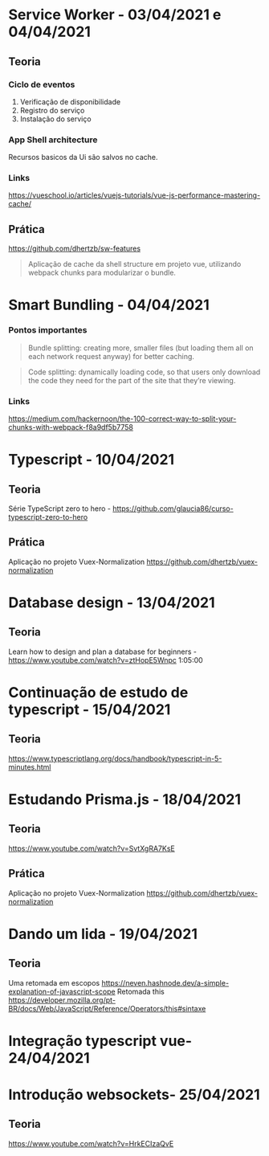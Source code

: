 # Service Worker - 03/04/2021 e 04/04/2021
## Teoria
### Ciclo de eventos
  1. Verificação de disponibilidade
  2. Registro do serviço
  3. Instalação do serviço 
### App Shell architecture
  Recursos basicos da Ui são salvos no cache.
### Links
https://vueschool.io/articles/vuejs-tutorials/vue-js-performance-mastering-cache/
## Prática

  https://github.com/dhertzb/sw-features
> Aplicação de cache da shell structure em projeto vue, utilizando webpack chunks para modularizar o bundle.
# Smart Bundling - 04/04/2021

### Pontos importantes

> Bundle splitting: creating more, smaller files (but loading them all on each network request anyway) for better caching.

> Code splitting: dynamically loading code, so that users only download the code they need for the part of the site that they’re viewing.

### Links
https://medium.com/hackernoon/the-100-correct-way-to-split-your-chunks-with-webpack-f8a9df5b7758

# Typescript - 10/04/2021

## Teoria 

Série TypeScript zero to hero - https://github.com/glaucia86/curso-typescript-zero-to-hero

## Prática

Aplicação no projeto Vuex-Normalization https://github.com/dhertzb/vuex-normalization


# Database design - 13/04/2021

## Teoria 

Learn how to design and plan a database for beginners - https://www.youtube.com/watch?v=ztHopE5Wnpc 1:05:00


# Continuação de estudo de typescript - 15/04/2021

## Teoria 
https://www.typescriptlang.org/docs/handbook/typescript-in-5-minutes.html

# Estudando Prisma.js - 18/04/2021

## Teoria 
https://www.youtube.com/watch?v=SvtXgRA7KsE

## Prática 

Aplicação no projeto Vuex-Normalization https://github.com/dhertzb/vuex-normalization



# Dando um lida - 19/04/2021

## Teoria 
Uma retomada em escopos
https://neven.hashnode.dev/a-simple-explanation-of-javascript-scope
Retomada this
https://developer.mozilla.org/pt-BR/docs/Web/JavaScript/Reference/Operators/this#sintaxe


# Integração typescript vue- 24/04/2021


# Introdução websockets- 25/04/2021

## Teoria 
https://www.youtube.com/watch?v=HrkECIzaQvE





